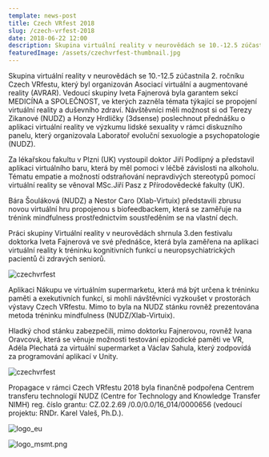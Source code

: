 ```yaml
---
template: news-post
title: Czech VRfest 2018
slug: /czech-vrfest-2018
date: 2018-06-22 12:00
description: Skupina virtuální reality v neurovědách se 10.-12.5 zúčastnila 2. ročníku Czech VRfestu, který byl organizován Asociací virtuální a augmentované reality 
featuredImage: /assets/czechvrfest-thumbnail.jpg
---
```


Skupina virtuální reality v neurovědách se 10.-12.5 zúčastnila 2. ročníku Czech VRfestu, který byl organizován Asociací virtuální a augmentované reality (AVRAR). Vedoucí skupiny Iveta Fajnerová byla garantem sekcí MEDICÍNA a SPOLEČNOST, ve kterých zazněla témata týkající se propojení virtuální reality a duševního zdraví. Návštěvníci měli možnost si od Terezy Zikanové (NUDZ) a Honzy Hrdličky (3dsense) poslechnout přednášku o aplikaci virtuální reality ve výzkumu lidské sexuality v rámci diskuzního panelu, který organizovala Laboratoř evoluční sexuologie a psychopatologie (NUDZ).

Za lékařskou fakultu v Plzni (UK) vystoupil doktor Jiří Podlipný a představil aplikaci virtuálního baru, která by měl pomoci v léčbě závislosti na alkoholu. Tématu empatie a možností odstraňování nepravdivých stereotypů pomocí virtuální reality se věnoval MSc.Jiří Pasz z Přírodovědecké fakulty (UK).

Bára Šouláková (NUDZ) a Nestor Caro (Xlab-Virtuix) představili zbrusu novou virtuální hru propojenou s biofeedbackem, která se zaměřuje na trénink mindfulness prostřednictvím soustředěním se na vlastní dech.

Práci skupiny Virtuální reality v neurovědách shrnula 3.den festivalu doktorka Iveta Fajnerová ve své přednášce, která byla zaměřena na aplikaci virtuální reality k tréninku kognitivních funkcí u neuropsychiatrických pacientů či zdravých seniorů.

![czechvrfest](/assets/czechvrfest_02.jpg "czechvrfest")

Aplikaci Nákupu ve virtuálním supermarketu, která má být určena k tréninku paměti a exekutivních funkcí, si mohli návštěvníci vyzkoušet v prostorách výstavy Czech VRfestu. Mimo to byla na NUDZ stánku rovněž prezentována metoda tréninku mindfulness (NUDZ/Xlab-Virtuix).

Hladký chod stánku zabezpečili, mimo doktorku Fajnerovou, rovněž Ivana Oravcová, která se věnuje možnosti testování epizodické paměti ve VR, Adéla Plechatá za virtuální supermarket a Václav Sahula, který zodpovídá za programování aplikací v Unity.

![czechvrfest](/assets/czechvrfest_04.jpg "czechvrfest")

Propagace v rámci Czech VRfestu 2018 byla finančně podpořena Centrem transferu technologií NUDZ (Centre for Technology and Knowledge Transfer NIMH) reg. číslo grantu: CZ.02.2.69 /0.0/0.0/16_014/0000656 (vedoucí projektu: RNDr. Karel Valeš, Ph.D.).

![logo_eu](/assets/logo_eu.png "logo_eu")

![logo_msmt.png](/assets/logo_msmt.png "logo_msmt")

